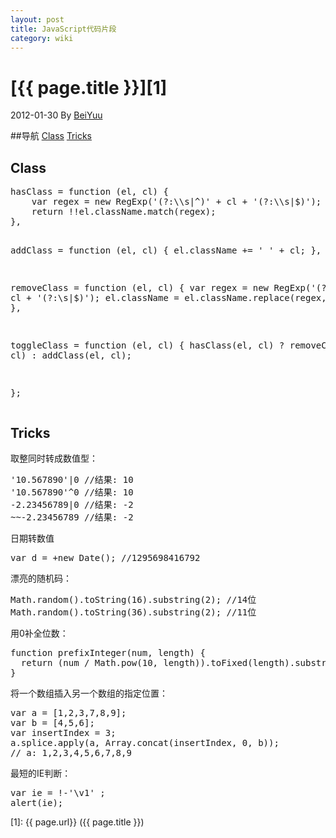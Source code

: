 ```yaml
---
layout: post
title: JavaScript代码片段
category: wiki 
---
```

# [{{ page.title }}][1]
2012-01-30 By [BeiYuu][]

##导航
[Class](#class)
[Tricks](#tricks)

<h2 id="class">Class</h2>
<pre class="prettyprint">
hasClass = function (el, cl) {
    var regex = new RegExp('(?:\\s|^)' + cl + '(?:\\s|$)');
    return !!el.className.match(regex);
},

addClass = function (el, cl) {
    el.className += ' ' + cl;
},

removeClass = function (el, cl) {
    var regex = new RegExp('(?:\\s|^)' + cl + '(?:\\s|$)');
    el.className = el.className.replace(regex, ' ');
},

toggleClass = function (el, cl) {
    hasClass(el, cl) ? removeClass(el, cl) : addClass(el, cl);

};
</pre>

<h2 id="tricks">Tricks</h2>
取整同时转成数值型：
<pre class="prettyprint">
'10.567890'|0 //结果: 10
'10.567890'^0 //结果: 10
-2.23456789|0 //结果: -2
~~-2.23456789 //结果: -2
</pre>

日期转数值
<pre class="prettyprint">
var d = +new Date(); //1295698416792
</pre>

漂亮的随机码：
<pre class="prettyprint">
Math.random().toString(16).substring(2); //14位
Math.random().toString(36).substring(2); //11位
</pre>

用0补全位数：
<pre class="prettyprint">
function prefixInteger(num, length) {
  return (num / Math.pow(10, length)).toFixed(length).substr(2);
}
</pre>

将一个数组插入另一个数组的指定位置：
<pre class="prettyprint">
var a = [1,2,3,7,8,9];
var b = [4,5,6];
var insertIndex = 3;
a.splice.apply(a, Array.concat(insertIndex, 0, b));
// a: 1,2,3,4,5,6,7,8,9
</pre>

最短的IE判断：
<pre class="prettyprint">
var ie = !-'\v1' ;
alert(ie);
</pre>




[BeiYuu]:    http://beiyuu.com  "BeiYuu"
[1]:    {{ page.url}}  ({{ page.title }})
